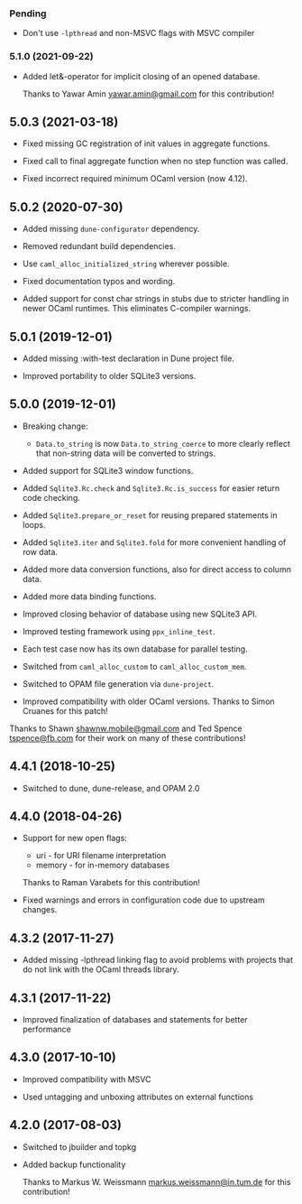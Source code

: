 ### Pending

- Don't use `-lpthread` and non-MSVC flags with MSVC compiler

### 5.1.0 (2021-09-22)

- Added let&-operator for implicit closing of an opened database.

  Thanks to Yawar Amin <yawar.amin@gmail.com> for this contribution!

## 5.0.3 (2021-03-18)

- Fixed missing GC registration of init values in aggregate functions.

- Fixed call to final aggregate function when no step function was called.

- Fixed incorrect required minimum OCaml version (now 4.12).

## 5.0.2 (2020-07-30)

- Added missing `dune-configurator` dependency.

- Removed redundant build dependencies.

- Use `caml_alloc_initialized_string` wherever possible.

- Fixed documentation typos and wording.

- Added support for const char strings in stubs due to stricter handling
  in newer OCaml runtimes. This eliminates C-compiler warnings.

## 5.0.1 (2019-12-01)

- Added missing :with-test declaration in Dune project file.

- Improved portability to older SQLite3 versions.

## 5.0.0 (2019-12-01)

- Breaking change:

  - `Data.to_string` is now `Data.to_string_coerce` to more clearly reflect
    that non-string data will be converted to strings.

- Added support for SQLite3 window functions.

- Added `Sqlite3.Rc.check` and `Sqlite3.Rc.is_success` for easier return
  code checking.

- Added `Sqlite3.prepare_or_reset` for reusing prepared statements in loops.

- Added `Sqlite3.iter` and `Sqlite3.fold` for more convenient handling of
  row data.

- Added more data conversion functions, also for direct access to column data.

- Added more data binding functions.

- Improved closing behavior of database using new SQLite3 API.

- Improved testing framework using `ppx_inline_test`.

- Each test case now has its own database for parallel testing.

- Switched from `caml_alloc_custom` to `caml_alloc_custom_mem`.

- Switched to OPAM file generation via `dune-project`.

- Improved compatibility with older OCaml versions. Thanks to Simon Cruanes
  for this patch!

Thanks to Shawn <shawnw.mobile@gmail.com> and Ted Spence <tspence@fb.com>
for their work on many of these contributions!

## 4.4.1 (2018-10-25)

- Switched to dune, dune-release, and OPAM 2.0

## 4.4.0 (2018-04-26)

- Support for new open flags:

  - uri - for URI filename interpretation
  - memory - for in-memory databases

  Thanks to Raman Varabets for this contribution!

- Fixed warnings and errors in configuration code due to upstream changes.

## 4.3.2 (2017-11-27)

- Added missing -lpthread linking flag to avoid problems with projects
  that do not link with the OCaml threads library.

## 4.3.1 (2017-11-22)

- Improved finalization of databases and statements for better performance

## 4.3.0 (2017-10-10)

- Improved compatibility with MSVC

- Used untagging and unboxing attributes on external functions

## 4.2.0 (2017-08-03)

- Switched to jbuilder and topkg

- Added backup functionality

  Thanks to Markus W. Weissmann <markus.weissmann@in.tum.de> for this
  contribution!
